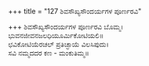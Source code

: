 +++
title = "127 ಶಿವಸೌಖ್ಯಸೌಂದರ್ಯಗಳ ಪೂರ್ಣರವಿ"

+++
ಶಿವಸೌಖ್ಯಸೌಂದರ್ಯಗಳ ಪೂರ್ಣರವಿ ಬೊಮ್ಮ।  
ಭುವನಜೀವನಜಲಧಿಯೂರ್ಮಿಕೋಟಿಯಲಿ॥  
ಛವಿಕೋಟಿಯೆರಚಲ್ ಪ್ರತಿಚ್ಛಾಯೆ ವಿಲಸಿಪುದು।  
ಸವಿ ನಮ್ಮದದರ ಕಣ - ಮಂಕುತಿಮ್ಮ॥  
